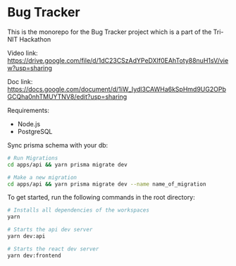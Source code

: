 # Bug Tracker
This is the monorepo for the Bug Tracker project which is a part of the Tri-NIT Hackathon

Video link: https://drive.google.com/file/d/1dC23CSzAdYPeDXIf0EAhToty88nuH1sV/view?usp=sharing

Doc link: https://docs.google.com/document/d/1iW_Iydl3CAWHa6kSpHmd9UG2OPbGCQha0nhTMUYTNV8/edit?usp=sharing

Requirements:
- Node.js
- PostgreSQL

Sync prisma schema with your db:

```bash
# Run Migrations
cd apps/api && yarn prisma migrate dev

# Make a new migration
cd apps/api && yarn prisma migrate dev --name name_of_migration
```

To get started, run the following commands in the root directory:
```bash
# Installs all dependencies of the workspaces
yarn

# Starts the api dev server
yarn dev:api

# Starts the react dev server
yarn dev:frontend
```
